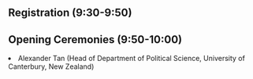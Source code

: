 ## Registration (9:30-9:50)   
## Opening Ceremonies (9:50-10:00)   
<li>Alexander Tan (Head of Department of Political Science, University of Canterbury, New Zealand)    </li>
